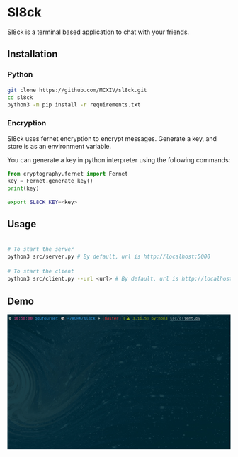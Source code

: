 # Sl8ck
Sl8ck is a terminal based application to chat with your friends.

## Installation
### Python
```bash
git clone https://github.com/MCXIV/sl8ck.git
cd sl8ck
python3 -m pip install -r requirements.txt
```

### Encryption
Sl8ck uses fernet encryption to encrypt messages. Generate a key, and store is as an environment variable.

You can generate a key in python interpreter using the following commands:
```python
from cryptography.fernet import Fernet
key = Fernet.generate_key()
print(key)
```

```bash
export SL8CK_KEY=<key>
```

## Usage

```bash

# To start the server
python3 src/server.py # By default, url is http://localhost:5000

# To start the client
python3 src/client.py --url <url> # By default, url is http://localhost:5000
```

## Demo
![Demo](docs/demo.gif)
